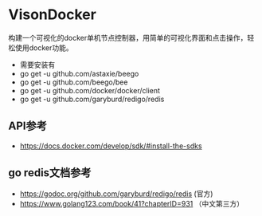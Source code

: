 # VisonDocker
构建一个可视化的docker单机节点控制器，用简单的可视化界面和点击操作，轻松使用docker功能。


- 需要安装有
- go get -u github.com/astaxie/beego
- go get -u github.com/beego/bee
- go get -u github.com/docker/docker/client
- go get -u github.com/garyburd/redigo/redis

## API参考
- https://docs.docker.com/develop/sdk/#install-the-sdks


## go redis文档参考
- https://godoc.org/github.com/garyburd/redigo/redis (官方)
- https://www.golang123.com/book/41?chapterID=931 （中文第三方）
